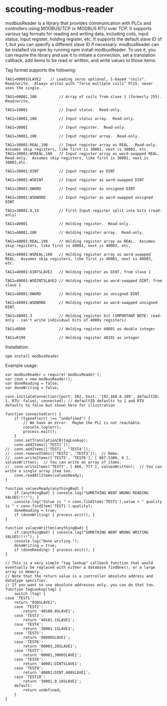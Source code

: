 # scouting-modbus-reader

modbusReader is a library that provides communication with PLCs and controllers using MODBUS/TCP or MODBUS RTU over TCP. It supports various tag formats for reading and writing data, including coils, input status, input register, holding register, etc. It supports the default slave ID of 1, but you can specify a different slave ID if necessary. modbusReader can be installed via npm by running npm install modbusReader. To use it, you can require the library and use it to initiate a connection, set a translation callback, add items to be read or written, and write values to those items.

Tag format supports the following:

	TAG1=00001SLAVE2	// Leading zeros optional, 1-based "coils". Read/write.  Always writes with "force multiple coils" FC15, never uses the single.  

	TAG1=00001,100   		// Array of coils from slave 1 (formerly 255).  Read/write.  
	
	TAG1=10001   			// Input status.  Read-only.  
	
	TAG1=10001,100  		// Input status array.  Read-only.  
	
	TAG1=30001   			// Input register.  Read-only.  
	
	TAG1=30001,100  		// Input register array.  Read-only.  
	
	TAG1=30001:REAL,100 	// Input register array as REAL.  Read-only.  Assumes skip registers, like first is 30001, next is 30003, etc.  
	TAG1=30001:WSREAL,100 	// Input register array as word-swapped REAL.  Read-only.  Assumes skip registers, like first is 30001, next is 30003,etc.  
	
	TAG1=30001:DINT			// Input register as DINT
	
	TAG1=30001:WSDINT		// Input register as word-swapped DINT
	
	TAG1=30001:DWORD		// Input register as unsigned DINT
	
	TAG1=30001:WSDWORD		// Input register as word-swapped unsigned DINT
	
	TAG1=30001.0,15			// First Input register split into bits (read-only)
	
	TAG1=40001   			// Holding register.  Read-only.  
	
	TAG1=40001,100  		// Holding register array.  Read-only.  
	
	TAG1=40001:REAL,100 	// Holding register array as REAL.  Assumes skip registers, like first is 40001, next is 40003, etc.  
	
	TAG1=40001:WSREAL,100 	// Holding register array as word-swapped REAL.  Assumes skip registers, like first is 40001, next is 40003, etc.  
	
	TAG1=40001:DINTSLAVE2	// Holding register as DINT, from slave 1
	
	TAG1=40001:WSDINTSLAVE2	// Holding register as word-swapped DINT, from slave 1
	
	TAG1=40001:DWORD		// Holding register as unsigned DINT
	
	TAG1=40001:WSDWORD		// Holding register as word-swapped unsigned DINT
	
	TAG1=40001.3			// Holding register bit (IMPORTANT NOTE: read-only - can't write individual bits of 4000x registers)
	
	TAG1=RD90				// Holding register 40091 as double integer
	
	TAG1=R190				// Holding register 40191 as integer


Installation:
	
	npm install modbusReader

Example usage:

	var modbusReader = require('modbusReader');
	var conn = new modbusReader();
	var doneReading = false;
	var doneWriting = false;

	conn.initiateConnection({port: 502, host: '192.168.8.199', defaultID: 1, RTU: false}, connected); // defaultID defaults to 1 and RTU defaults to false but shown here for illustration

	function connected(err) {
		if (typeof(err) !== "undefined") {
			// We have an error.  Maybe the PLC is not reachable.  
			console.log(err);
			process.exit();
		}
		conn.setTranslationCB(tagLookup);
		conn.addItems(['TEST1']);
	//	conn.addItems(['TEST1', 'TEST4']);
	//	conn.removeItems(['TEST2', 'TEST3']);  // Demo.  
	//	conn.writeItems(['TEST5', 'TEST6'], [ 867.5309, 9 ], valuesWritten);  // You can write an array of items.  
	//	conn.writeItems('TEST7', [ 666, 777 ], valuesWritten);  // You can write a single array item too.  
		conn.readAllItems(valuesReady);	
	}

	function valuesReady(anythingBad) {
		if (anythingBad) { console.log("SOMETHING WENT WRONG READING VALUES!!!!"); }
		console.log("Value is " + conn.findItem('TEST1').value + " quality is " + conn.findItem('TEST1').quality);
		doneReading = true;
		if (doneWriting) { process.exit(); }
	}

	function valuesWritten(anythingBad) {
		if (anythingBad) { console.log("SOMETHING WENT WRONG WRITING VALUES!!!!"); }
		console.log("Done writing.");
		doneWriting = true;
		if (doneReading) { process.exit(); }
	}

	// This is a very simple "tag lookup" callback function that would eventually be replaced with either a database findOne(), or a large array in memory.  
	// Note that the return value is a controller absolute address and datatype specifier.  
	// If you want to use absolute addresses only, you can do that too.  
	function tagLookup(tag) {
		switch (tag) {
	case 'TEST1':
		return "030SLAVE1";
		case 'TEST2':
			return '40100.0SLAVE1';
		case 'TEST3':
			return '40101.1SLAVE1';	
		case 'TEST4':
			return '30001.1SLAVE1';		
		case 'TEST5':
			return '00008SLAVE1';		
		case 'TEST6':
			return '00003,20SLAVE1';
		case 'TEST7':
			return '00001,3000SLAVE1';
		case 'TEST8':
			return '40001:DINTSLAVE1';
		case 'TEST9':
			return '40001:DINT,400SLAVE1';
		case 'TEST10':
			return '30001.0,16SLAVE1';	
		default:
			return undefined;
		}
	}
